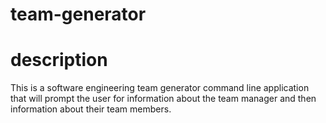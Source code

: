 # team-generator

# description 
This is a software engineering team generator command line application that will prompt the user for information about the team manager and then information about their team members. 
